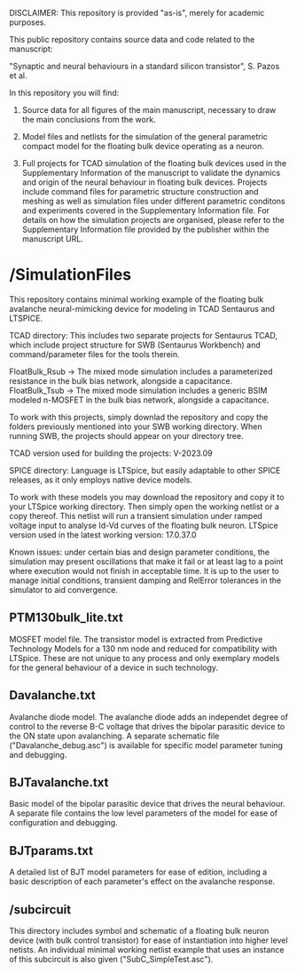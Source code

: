 DISCLAIMER: This repository is provided "as-is", merely for academic purposes.

This public repository contains source data and code related to the manuscript:	

"Synaptic and neural behaviours in a standard silicon transistor", S. Pazos et al.

In this repository you will find:

1) Source data for all figures of the main manuscript, necessary to draw the main conclusions from the work.

2) Model files and netlists for the simulation of the general parametric compact model for the floating bulk device operating as a neuron.

3) Full projects for TCAD simulation of the floating bulk devices used in the Supplementary Information of the manuscript to validate the dynamics and origin of the neural behaviour in floating bulk devices. Projects include command files for parametric structure construction and meshing as well as simulation files under different parametric conditons and experiments covered in the Supplementary Information file. For details on how the simulation projects are organised, please refer to the Supplementary Information file provided by the publisher within the manuscript URL.

# /SimulationFiles
This repository contains minimal working example of the floating bulk avalanche neural-mimicking device for modeling in TCAD Sentaurus and LTSPICE. 

TCAD directory:
This includes two separate projects for Sentaurus TCAD, which include project structure for SWB (Sentaurus Workbench) and command/parameter files for the tools therein.

FloatBulk_Rsub -> The mixed mode simulation includes a parameterized resistance in the bulk bias network, alongside a capacitance.
FloatBulk_Tsub -> The mixed mode simulation includes a generic BSIM modeled n-MOSFET in the bulk bias network, alongside a capacitance.

To work with this projects, simply downlad the repository and copy the folders previously mentioned into your SWB working directory. When running SWB, the projects should appear on your directory tree. 

TCAD version used for building the projects: V-2023.09


SPICE directory:
Language is LTSpice, but easily adaptable to other SPICE releases, as it only employs native device models.

To work with these models you may download the repository and copy it to your LTSpice working directory. Then simply open the working netlist or a copy thereof. This netlist will run a transient simulation under ramped voltage input to analyse Id-Vd curves of the floating bulk neuron. LTSpice version used in the latest working version: 17.0.37.0

Known issues: under certain bias and design parameter conditions, the simulation may present oscillations that make it fail or at least lag to a point where execution would not finish in acceptable time. It is up to the user to manage initial conditions, transient damping and RelError tolerances in the simulator to aid convergence.

PTM130bulk_lite.txt
-------------------
MOSFET model file. The transistor model is extracted from Predictive Technology Models for a 130 nm node and reduced for compatibility with LTSpice. These are not unique to any process and only exemplary models for the general behaviour of a device in such technology.

Davalanche.txt
-------------------
Avalanche diode model. The avalanche diode adds an independet degree of control to the reverse B-C voltage that drives the bipolar parasitic device to the ON state upon avalanching. A separate schematic file ("Davalanche_debug.asc") is available for specific model parameter tuning and debugging.

BJTavalanche.txt
-------------------
Basic model of the bipolar parasitic device that drives the neural behaviour. A separate file contains the low level parameters of the model for ease of configuration and debugging.

BJTparams.txt
-------------------
A detailed list of BJT model parameters for ease of edition, including a basic description of each parameter's effect on the avalanche response.

/subcircuit
-------------------
This directory includes symbol and schematic of a floating bulk neuron device (with bulk control transistor) for ease of instantiation into higher level netists. An individual minimal working netlist example that uses an instance of this subcircuit is also given ("SubC_SimpleTest.asc").